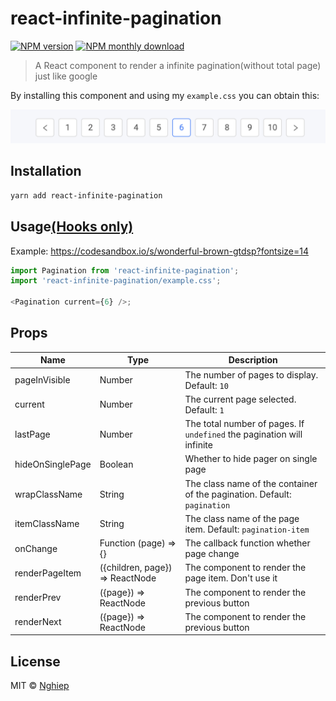 # react-infinite-pagination

[![NPM version](https://img.shields.io/npm/v/react-infinite-pagination.svg)](https://www.npmjs.com/package/react-infinite-pagination)
[![NPM monthly download](https://img.shields.io/npm/dy/react-infinite-pagination.svg)](https://www.npmjs.com/package/react-infinite-pagination)

> A React component to render a infinite pagination(without total page) just like google

By installing this component and using my `example.css` you can obtain this:

![screenshot](screenshot.png)

## Installation

```bash
yarn add react-infinite-pagination
```

## Usage[(Hooks only)](https://reactjs.org/docs/hooks-intro.html)

Example: https://codesandbox.io/s/wonderful-brown-gtdsp?fontsize=14

```js
import Pagination from 'react-infinite-pagination';
import 'react-infinite-pagination/example.css';

<Pagination current={6} />;
```

## Props

| Name             | Type                            | Description                                                              |
| ---------------- | ------------------------------- | ------------------------------------------------------------------------ |
| pageInVisible    | Number                          | The number of pages to display. Default: `10`                            |
| current          | Number                          | The current page selected. Default: `1`                                  |
| lastPage         | Number                          | The total number of pages. If `undefined` the pagination will infinite   |
| hideOnSinglePage | Boolean                         | Whether to hide pager on single page                                     |
| wrapClassName    | String                          | The class name of the container of the pagination. Default: `pagination` |
| itemClassName    | String                          | The class name of the page item. Default: `pagination-item`              |
| onChange         | Function (page) => {}           | The callback function whether page change                                |
| renderPageItem   | ({children, page}) => ReactNode | The component to render the page item. Don't use it                      |
| renderPrev       | ({page}) => ReactNode           | The component to render the previous button                              |
| renderNext       | ({page}) => ReactNode           | The component to render the previous button                              |

## License

MIT © [Nghiep](https://nghiepit.dev)
